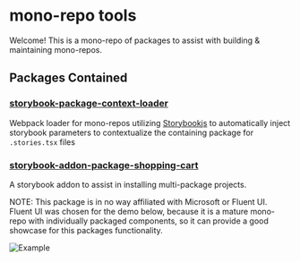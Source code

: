 # mono-repo tools

Welcome! This is a mono-repo of packages to assist with building & maintaining mono-repos.

## Packages Contained

### [storybook-package-context-loader](./packages/storybook-package-context-loader)

Webpack loader for mono-repos utilizing [Storybookjs](https://storybook.js.org/) to automatically inject storybook parameters to contextualize the containing package for `.stories.tsx` files

### [storybook-addon-package-shopping-cart](./packages/storybook-addon-package-shopping-cart)

A storybook addon to assist in installing multi-package projects.

NOTE: This package is in no way affiliated with Microsoft or Fluent UI.
Fluent UI was chosen for the demo below, because it is a mature mono-repo with individually packaged components, so it can provide a good showcase for this packages functionality.

![Example](https://github.com/willwill96/mono-repo-tools/raw/master/assets/gifs/storybook-addon-package-shopping-cart.gif)
